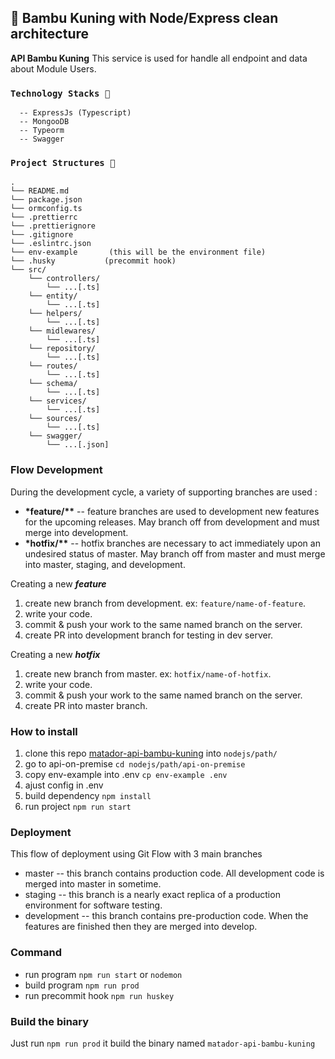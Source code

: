 ## 🚀 **Bambu Kuning with Node/Express clean architecture**

**API Bambu Kuning** This service is used for handle all endpoint and data about Module Users.

### **`Technology Stacks 🍔`**

```
  -- ExpressJs (Typescript)
  -- MongooDB
  -- Typeorm
  -- Swagger
```

### **`Project Structures 🏢`**

```
.
└── README.md
└── package.json
└── ormconfig.ts
└── .prettierrc
└── .prettierignore
└── .gitignore
└── .eslintrc.json
└── env-example       (this will be the environment file)
└── .husky           (precommit hook)
└── src/
    └── controllers/
        └── ...[.ts]
    └── entity/
        └── ...[.ts]
    └── helpers/
        └── ...[.ts]
    └── midlewares/
        └── ...[.ts]
    └── repository/
        └── ...[.ts]
    └── routes/
        └── ...[.ts]
    └── schema/
        └── ...[.ts]
    └── services/
        └── ...[.ts]
    └── sources/
        └── ...[.ts]
    └── swagger/
        └── ...[.json]
```

### Flow Development

During the development cycle, a variety of supporting branches are used :

- **\*feature/\*\*** -- feature branches are used to development new features for the upcoming releases. May branch off from development and must merge into development.
- **\*hotfix/\*\*** -- hotfix branches are necessary to act immediately upon an undesired status of master. May branch off from master and must merge into master, staging, and development.

Creating a new **_feature_**

1. create new branch from development. ex: `feature/name-of-feature`.
1. write your code.
1. commit & push your work to the same named branch on the server.
1. create PR into development branch for testing in dev server.

Creating a new **_hotfix_**

1. create new branch from master. ex: `hotfix/name-of-hotfix`.
1. write your code.
1. commit & push your work to the same named branch on the server.
1. create PR into master branch.

### How to install

1. clone this repo [matador-api-bambu-kuning](https://github.com/Matador-Custom/matador-be-bambu-kuning.git) into `nodejs/path/`
1. go to api-on-premise `cd nodejs/path/api-on-premise`
1. copy env-example into .env `cp env-example .env`
1. ajust config in .env
1. build dependency `npm install`
1. run project `npm run start`

### Deployment

This flow of deployment using Git Flow with 3 main branches

- master -- this branch contains production code. All development code is merged into master in sometime.
- staging -- this branch is a nearly exact replica of a production environment for software testing.
- development -- this branch contains pre-production code. When the features are finished then they are merged into develop.

### Command

- run program `npm run start` or `nodemon`
- build program `npm run prod`
- run precommit hook `npm run huskey`

### Build the binary
Just run `npm run prod` it build the binary named `matador-api-bambu-kuning`